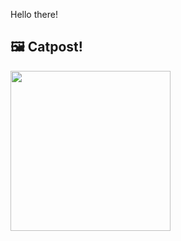 Hello there!



## 🖼️ Catpost!

<sub>
    <img src="https://cdn2.thecatapi.com/images/Fwj9z7tCz.jpg" height="256">
</sub>

